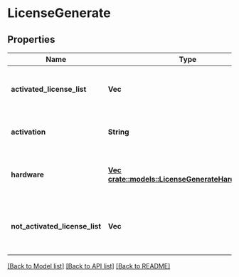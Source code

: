 # LicenseGenerate

## Properties
Name | Type | Description | Notes
------------ | ------------- | ------------- | -------------
**activated_license_list** | **Vec<String>** | Array of licenses included in activation file. | [optional] [default to null]
**activation** | **String** | Contents of licensing activation file. | [optional] [default to null]
**hardware** | [**Vec <crate::models::LicenseGenerateHardwareItem>**](LicenseGenerateHardwareItem.md) | Array of licenses included in activation file. | [optional] [default to null]
**not_activated_license_list** | **Vec<String>** | An array of licenses not included in activation file. | [optional] [default to null]

[[Back to Model list]](../README.md#documentation-for-models) [[Back to API list]](../README.md#documentation-for-api-endpoints) [[Back to README]](../README.md)


